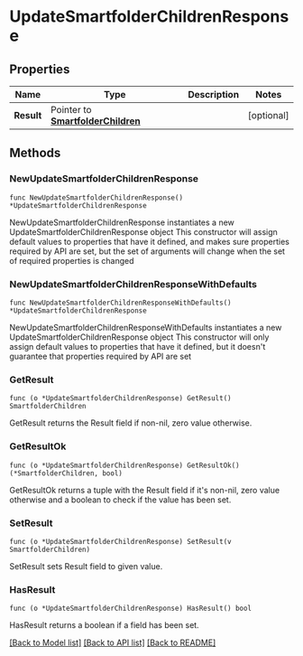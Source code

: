# UpdateSmartfolderChildrenResponse

## Properties

Name | Type | Description | Notes
------------ | ------------- | ------------- | -------------
**Result** | Pointer to [**SmartfolderChildren**](SmartfolderChildren.md) |  | [optional] 

## Methods

### NewUpdateSmartfolderChildrenResponse

`func NewUpdateSmartfolderChildrenResponse() *UpdateSmartfolderChildrenResponse`

NewUpdateSmartfolderChildrenResponse instantiates a new UpdateSmartfolderChildrenResponse object
This constructor will assign default values to properties that have it defined,
and makes sure properties required by API are set, but the set of arguments
will change when the set of required properties is changed

### NewUpdateSmartfolderChildrenResponseWithDefaults

`func NewUpdateSmartfolderChildrenResponseWithDefaults() *UpdateSmartfolderChildrenResponse`

NewUpdateSmartfolderChildrenResponseWithDefaults instantiates a new UpdateSmartfolderChildrenResponse object
This constructor will only assign default values to properties that have it defined,
but it doesn't guarantee that properties required by API are set

### GetResult

`func (o *UpdateSmartfolderChildrenResponse) GetResult() SmartfolderChildren`

GetResult returns the Result field if non-nil, zero value otherwise.

### GetResultOk

`func (o *UpdateSmartfolderChildrenResponse) GetResultOk() (*SmartfolderChildren, bool)`

GetResultOk returns a tuple with the Result field if it's non-nil, zero value otherwise
and a boolean to check if the value has been set.

### SetResult

`func (o *UpdateSmartfolderChildrenResponse) SetResult(v SmartfolderChildren)`

SetResult sets Result field to given value.

### HasResult

`func (o *UpdateSmartfolderChildrenResponse) HasResult() bool`

HasResult returns a boolean if a field has been set.


[[Back to Model list]](../README.md#documentation-for-models) [[Back to API list]](../README.md#documentation-for-api-endpoints) [[Back to README]](../README.md)


